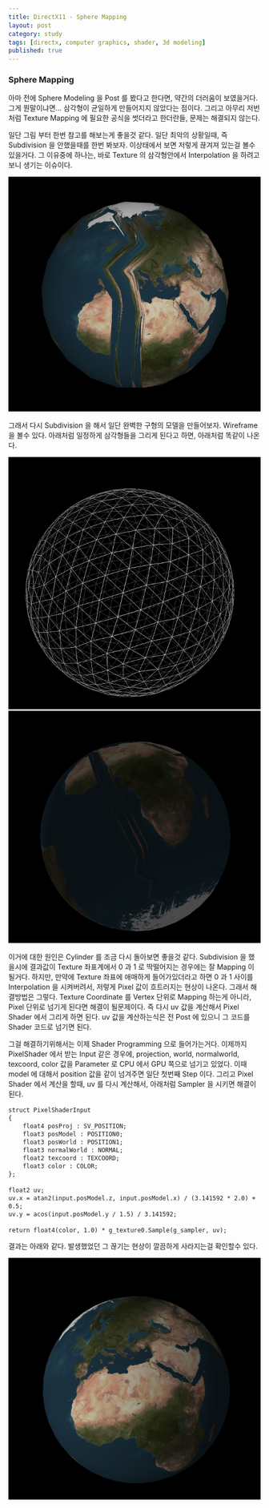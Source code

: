 ```yaml
---
title: DirectX11 - Sphere Mapping
layout: post
category: study
tags: [directx, computer graphics, shader, 3d modeling]
published: true
---
```

 
### Sphere Mapping

아마 전에 Sphere Modeling 을 Post 를 봤다고 한다면, 약간의 더러움이 보였을거다. 그게 뭔말이냐면... 삼각형이 균일하게 만들어지지 않았다는 점이다. 그리고 아무리 저번처럼 Texture Mapping 에 필요한 공식을 썻더라고 한더란들, 문제는 해결되지 않는다.

일단 그림 부터 한번 참고를 해보는게 좋을것 같다. 일단 최악의 상황일때, 즉 Subdivision 을 안했을때를 한번 봐보자. 이상태에서 보면 저렇게 끊겨져 있는걸 볼수 있을거다. 그 이유중에 하나는, 바로 Texture 의 삼각형안에서 Interpolation 을 하려고 보니 생기는 이슈이다. 

![alt text](image.png)

그래서 다시 Subdivision 을 해서 일단 완벽한 구형의 모델을 만들어보자. Wireframe 을 볼수 있다. 아래처럼 일정하게 삼각형들을 그리게 된다고 하면, 아래처럼 똑같이 나온다.

![alt text](../../../assets/img/photo/5-16-2025/sphere_mapping_1.png) 
![alt text](../../../assets/img/photo/5-16-2025/sphere_mapping_2.png)

이거에 대한 원인은 Cylinder 를 조금 다시 돌아보면 좋을것 같다. Subdivision 을 했을시에 결과값이 Texture 좌표계에서 0 과 1 로 딱떨어지는 경우에는 잘 Mapping 이 될거다. 하지만, 만약에 Texture 좌표에 애매하게 들어가있더라고 하면 0 과 1 사이를 Interpolation 을 시켜버려서, 저렇게 Pixel 값이 흐트러지는 현상이 나온다. 그래서 해결방법은 그렇다. Texture Coordinate 를 Vertex 단위로 Mapping 하는게 아니라, Pixel 단위로 넘기게 된다면 해결이 될문제이다. 즉 다시 uv 값을 계산해서 Pixel Shader 에서 그리게 하면 된다. uv 값을 계산하는식은 전 Post 에 있으니 그 코드를 Shader 코드로 넘기면 된다.

그걸 해결하기위해서는 이제 Shader Programming 으로 들어가는거다. 이제까지 PixelShader 에서 받는 Input 같은 경우에, projection, world, normalworld, texcoord, color 값을 Parameter 로 CPU 에서 GPU 쪽으로 넘기고 있었다. 이때 model 에 대해서 position 값을 같이 넘겨주면 일단 첫번째 Step 이다. 그리고 Pixel Shader 에서 계산을 할때, uv 를 다시 계산해서, 아래처럼 Sampler 을 시키면 해결이 된다.

```
struct PixelShaderInput
{
    float4 posProj : SV_POSITION;
    float3 posModel : POSITION0;
    float3 posWorld : POSITION1;
    float3 normalWorld : NORMAL;
    float2 texcoord : TEXCOORD;
    float3 color : COLOR; 
};

float2 uv;
uv.x = atan2(input.posModel.z, input.posModel.x) / (3.141592 * 2.0) + 0.5;
uv.y = acos(input.posModel.y / 1.5) / 3.141592;

return float4(color, 1.0) * g_texture0.Sample(g_sampler, uv);
```

결과는 아래와 같다. 발생했었던 그 끊기는 현상이 깔끔하게 사라지는걸 확인할수 있다.

![alt text](../../../assets/img/photo/5-16-2025/sphere_mapping_3.png)